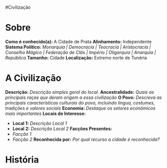 #Civilização
# Sobre
**Como é conhecido(a):**  A Cidade de Prata
**Alinhamento:** Independente
**Sistema Político:** *Monarquia | Democracia | Teocracia | Aristocracia | Conselho Mágico | Federação de Clãs | Império | Oligarquia | Anarquia | República*
**Tamanho:** Cidade
**Localização:** Extremo norte de Tunéria

# A Civilização
**Descrição:** *Descrição simples geral do local.*
**Ancestralidade:** *Quais as principais raças que deram origem a essa civilização*
**O Povo:** *Descreva as principais características culturais do povo, incluindo língua, costumes, tradições e valores sociais*
**Economia:** *Destaque os setores econômicos mais importantes*
**Locais de Interesse:**
- **Local 1:** *Descrição Local 1*
- **Local 2:** *Descrição Local 2*
**Facções Presentes:**
- *Facção 1*
- *Facção 2*
**Reconhecida por:** *Por qual recurso a cidade é reconhecida?*

# História